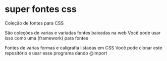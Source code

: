 # super fontes css
Coleção de fontes para CSS 

São coleções de varias e variadas fontes baixadas na web 
Você pode usar isso como uma (framework) para fontes 

Fontes de varias formas e caligrafia listadas em CSS 
Você pode clonar este repositório e usar esse programa dando @import 
